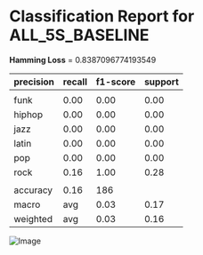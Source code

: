 # Classification Report for ALL_5S_BASELINE

__Hamming Loss__ = 0.8387096774193549

| precision | recall | f1-score | support |
| --- | --- | --- | --- |
|  |
| funk | 0.00 | 0.00 | 0.00 | 28 |
| hiphop | 0.00 | 0.00 | 0.00 | 36 |
| jazz | 0.00 | 0.00 | 0.00 | 29 |
| latin | 0.00 | 0.00 | 0.00 | 27 |
| pop | 0.00 | 0.00 | 0.00 | 36 |
| rock | 0.16 | 1.00 | 0.28 | 30 |
|  |
| accuracy | 0.16 | 186 |
| macro | avg | 0.03 | 0.17 | 0.05 | 186 |
| weighted | avg | 0.03 | 0.16 | 0.04 | 186 |


![Image](..\evaluation\images\confusion_matrix_ALL_5S_BASELINE.png)

